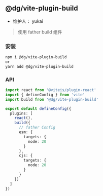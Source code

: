 ## @dg/vite-plugin-build

- 维护人： yukai

> 使用 father build 组件

### 安装

```sh
npm i @dg/vite-plugin-build
or
yarn add @dg/vite-plugin-build
```

### API

```ts | pure
import react from '@vitejs/plugin-react'
import { defineConfig } from 'vite'
import build from '@dg/vite-plugin-build'

export default defineConfig({
  plugins: [
    react(),
    build({
      // father Config
      esm: {
        targets: {
          node: 20
        }
      },
      cjs: {
        targets: {
          node: 20
        }
      }
    })
  ]
})
```
